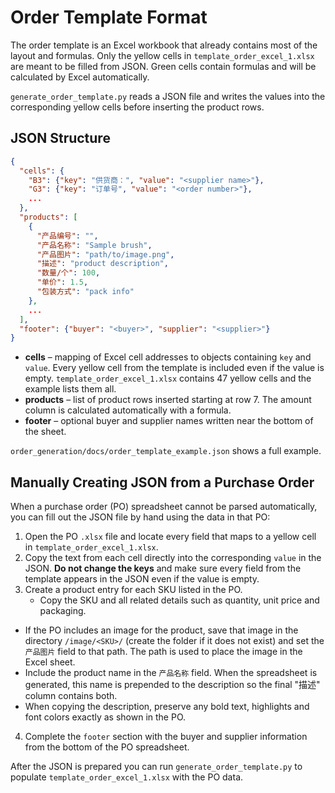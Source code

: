 # Order Template Format

The order template is an Excel workbook that already contains most of the layout
and formulas.  Only the yellow cells in `template_order_excel_1.xlsx` are meant
to be filled from JSON.  Green cells contain formulas and will be calculated by
Excel automatically.

`generate_order_template.py` reads a JSON file and writes the values into the
corresponding yellow cells before inserting the product rows.

## JSON Structure

```json
{
  "cells": {
    "B3": {"key": "供货商：", "value": "<supplier name>"},
    "G3": {"key": "订单号", "value": "<order number>"},
    ...
  },
  "products": [
    {
      "产品编号": "",
      "产品名称": "Sample brush",
      "产品图片": "path/to/image.png",
      "描述": "product description",
      "数量/个": 100,
      "单价": 1.5,
      "包装方式": "pack info"
    },
    ...
  ],
  "footer": {"buyer": "<buyer>", "supplier": "<supplier>"}
}
```

- **cells** – mapping of Excel cell addresses to objects containing ``key`` and
  ``value``. Every yellow cell from the template is included even if the value
  is empty. `template_order_excel_1.xlsx` contains 47 yellow cells and the
  example lists them all.
- **products** – list of product rows inserted starting at row 7. The amount
  column is calculated automatically with a formula.
- **footer** – optional buyer and supplier names written near the bottom of the
  sheet.
  
`order_generation/docs/order_template_example.json` shows a full example.

## Manually Creating JSON from a Purchase Order

When a purchase order (PO) spreadsheet cannot be parsed automatically, you can
fill out the JSON file by hand using the data in that PO:

1. Open the PO `.xlsx` file and locate every field that maps to a yellow cell in
   `template_order_excel_1.xlsx`.
2. Copy the text from each cell directly into the corresponding `value` in the
   JSON. **Do not change the keys** and make sure every field from the template
   appears in the JSON even if the value is empty.
3. Create a product entry for each SKU listed in the PO.
   - Copy the SKU and all related details such as quantity, unit price and
     packaging.
  - If the PO includes an image for the product, save that image in the
    directory `/image/<SKU>/` (create the folder if it does not exist) and set
    the `产品图片` field to that path.  The path is used to place the image in
    the Excel sheet.
  - Include the product name in the `产品名称` field.  When the spreadsheet is
    generated, this name is prepended to the description so the final "描述"
    column contains both.
  - When copying the description, preserve any bold text, highlights and font
    colors exactly as shown in the PO.
4. Complete the `footer` section with the buyer and supplier information from the
   bottom of the PO spreadsheet.

After the JSON is prepared you can run `generate_order_template.py` to populate
`template_order_excel_1.xlsx` with the PO data.
